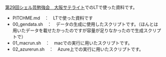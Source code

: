 [第29回シェル芸勉強会　大阪サテライト](https://atnd.org/events/88848)でのLTで使った資料です。
* PITCHME.md　：　LTで使った資料です
* 00_gendata.sh　：　データの生成に使用したスクリプトです。（ほんとは用いたデータを載せたかったのですが容量が足りなかったので生成スクリプトで）
* 01_macrun.sh　：　macでの実行に用いたスクリプトです。
* 02_azurerun.sh　：　Azure上での実行に用いたスクリプトです。
